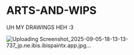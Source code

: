 # ARTS-AND-WIPS
UH MY DRAWINGS HEH :3

![Uploading Screenshot_2025-09-05-18-13-13-737_jp.ne.ibis.ibispaintx.app.jpg…]()

